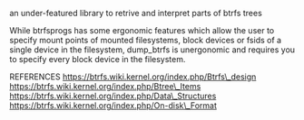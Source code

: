 an under-featured library to retrive and interpret parts of btrfs trees

While btrfsprogs has some ergonomic features which allow the user to specify mount points of mounted filesystems, block devices or fsids of a single device in the filesystem, dump\_btrfs is unergonomic and requires you to specify every block device in the filesystem.

REFERENCES
https://btrfs.wiki.kernel.org/index.php/Btrfs\_design
https://btrfs.wiki.kernel.org/index.php/Btree\_Items
https://btrfs.wiki.kernel.org/index.php/Data\_Structures
https://btrfs.wiki.kernel.org/index.php/On-disk\_Format
